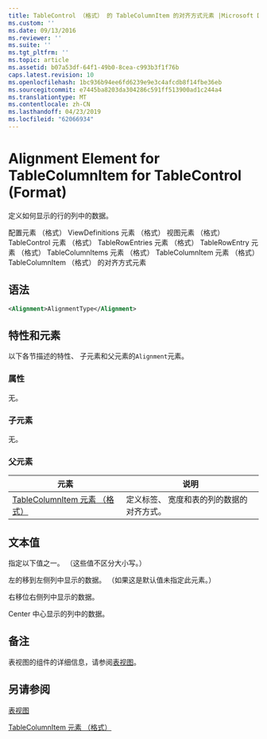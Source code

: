 ```yaml
---
title: TableControl （格式） 的 TableColumnItem 的对齐方式元素 |Microsoft Docs
ms.custom: ''
ms.date: 09/13/2016
ms.reviewer: ''
ms.suite: ''
ms.tgt_pltfrm: ''
ms.topic: article
ms.assetid: b07a53df-64f1-49b0-8cea-c993b3f1f76b
caps.latest.revision: 10
ms.openlocfilehash: 1bc936b94ee6fd6239e9e3c4afcdb8f14fbe36eb
ms.sourcegitcommit: e7445ba8203da304286c591ff513900ad1c244a4
ms.translationtype: MT
ms.contentlocale: zh-CN
ms.lasthandoff: 04/23/2019
ms.locfileid: "62066934"
---
```

# <a name="alignment-element-for-tablecolumnitem-for-tablecontrol-format"></a>Alignment Element for TableColumnItem for TableControl (Format)

定义如何显示的行的列中的数据。

配置元素 （格式） ViewDefinitions 元素 （格式） 视图元素 （格式） TableControl 元素 （格式） TableRowEntries 元素 （格式） TableRowEntry 元素 （格式） TableColumnItems 元素 （格式） TableColumnItem 元素 （格式）TableColumnItem （格式） 的对齐方式元素

## <a name="syntax"></a>语法

```xml
<Alignment>AlignmentType</Alignment>
```

## <a name="attributes-and-elements"></a>特性和元素

以下各节描述的特性、 子元素和父元素的`Alignment`元素。

### <a name="attributes"></a>属性

无。

### <a name="child-elements"></a>子元素

无。

### <a name="parent-elements"></a>父元素

|元素|说明|
|-------------|-----------------|
|[TableColumnItem 元素 （格式）](./tablecolumnitem-element-for-tablecolumnitems-for-tablecontrol-format.md)|定义标签、 宽度和表的列的数据的对齐方式。|

## <a name="text-value"></a>文本值

指定以下值之一。 （这些值不区分大小写。）

左的移到左侧列中显示的数据。 （如果这是默认值未指定此元素。）

右移位右侧列中显示的数据。

Center 中心显示的列中的数据。

## <a name="remarks"></a>备注

表视图的组件的详细信息，请参阅[表视图](./creating-a-table-view.md)。

## <a name="see-also"></a>另请参阅

[表视图](./creating-a-table-view.md)

[TableColumnItem 元素 （格式）](./tablecolumnitem-element-for-tablecolumnitems-for-tablecontrol-format.md)
